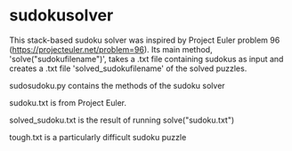 # sudokusolver
This stack-based sudoku solver was inspired by Project Euler problem 96 (https://projecteuler.net/problem=96). Its main method, 'solve("sudokufilename")', takes a .txt file containing sudokus as input and creates a .txt file 'solved_sudokufilename' of the solved puzzles. 

sudosudoku.py contains the methods of the sudoku solver

sudoku.txt is from Project Euler.

solved_sudoku.txt is the result of running solve("sudoku.txt")

tough.txt is a particularly difficult sudoku puzzle

